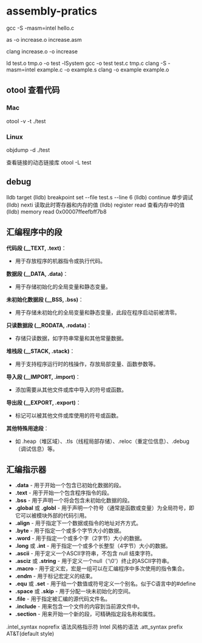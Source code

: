# assembly-pratics

gcc -S -masm=intel hello.c


as -o increase.o increase.asm

clang increase.o -o increase

ld test.o tmp.o -o test -lSystem
gcc -o test test.c tmp.c
clang -S -masm=intel example.c -o example.s
clang -o example  example.o
## otool 查看代码
### Mac
otool -v -t ./test  
### Linux
objdump -d ./test

查看链接的动态链接库
otool -L test
## debug
lldb target
(lldb) breakpoint set --file test.s --line 6
(lldb) continue
单步调试
(lldb) nexti
读取此时寄存器和内存的值
(lldb) register read
查看内存中的值
(lldb) memory read 0x00007ffeefbff7b8


## 汇编程序中的段

**代码段 (__TEXT, .text)**：
- 用于存放程序的机器指令或执行代码。

**数据段 (__DATA, .data)**：
- 用于存储初始化的全局变量和静态变量。

**未初始化数据段 (__BSS, .bss)**：
- 用于存储未初始化的全局变量和静态变量，此段在程序启动前被清零。

**只读数据段 (__RODATA, .rodata)**：
- 存储只读数据，如字符串常量和其他常量数据。

**堆栈段 (__STACK, .stack)**：
- 用于支持程序运行时的栈操作，存放局部变量、函数参数等。

**导入段 (__IMPORT, .import)**：
- 添加需要从其他文件或库中导入的符号或函数。

**导出段 (__EXPORT, .export)**：
- 标记可以被其他文件或库使用的符号或函数。

**其他特殊用途段**：
- 如 .heap（堆区域）、.tls（线程局部存储）、.reloc（重定位信息）、.debug（调试信息）等。



## 汇编指示器

- **.data** - 用于开始一个包含已初始化数据的段。
- **.text** - 用于开始一个包含程序指令的段。
- **.bss** - 用于声明一个将会包含未初始化数据的段。
- **.global** 或 **.globl** - 用于声明一个符号（通常是函数或变量）为全局符号，即它可以被模块外部的代码引用。
- **.align** - 用于指定下一个数据或指令的地址对齐方式。
- **.byte** - 用于指定一个或多个字节大小的数据。
- **.word** - 用于指定一个或多个字（2字节）大小的数据。
- **.long** 或 **.int** - 用于指定一个或多个长整型（4字节）大小的数据。
- **.ascii** - 用于定义一个ASCII字符串，不包含 null 结束字符。
- **.asciz** 或 **.string** - 用于定义一个null（'\0'）终止的ASCII字符串。
- **.macro** - 用于定义宏，宏是一组可以在汇编程序中多次使用的指令集合。
- **.endm** - 用于标记宏定义的结束。
- **.equ** 或 **.set** - 用于给一个数值或符号定义一个别名。似于C语言中的#define
- **.space** 或 **.skip** - 用于分配一块未初始化的空间。
- **.file** - 用于指定被汇编的源代码文件名。
- **.include** - 用来包含一个文件的内容到当前源文件中。
- **.section** - 用来开始一个新的段，可精确指定段名称和属性。

.intel_syntax noprefix  语法风格指示符    Intel 风格的语法
.att_syntax prefix                      AT&T(default style)   
